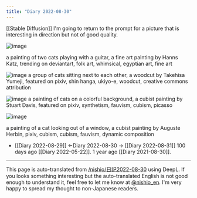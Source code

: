 ```yaml
---
title: "Diary 2022-08-30"
---
```


[[Stable Diffusion]]
I'm going to return to the prompt for a picture that is interesting in direction but not of good quality.

![image](https://gyazo.com/ab7a60e30499d8ab830eda47117e0dec/thumb/1000)

a painting of two cats playing with a guitar, a fine art painting by Hanns Katz, trending on deviantart, folk art, whimsical, egyptian art, fine art

![image](https://gyazo.com/73cfdc0978dba203bea0dd7b70ac1331/thumb/1000)
a group of cats sitting next to each other, a woodcut by Takehisa Yumeji, featured on pixiv, shin hanga, ukiyo-e, woodcut, creative commons attribution

![image](https://gyazo.com/d4fcf063055082dc31d5116ae5797da5/thumb/1000)
a painting of cats on a colorful background, a cubist painting by Stuart Davis, featured on pixiv, synthetism, fauvism, cubism, picasso

![image](https://gyazo.com/ab67f3dd35f36a6af5f45d53ce319c30/thumb/1000)

a painting of a cat looking out of a window, a cubist painting by Auguste Herbin, pixiv, cubism, cubism, fauvism, dynamic composition


- [[Diary 2022-08-29]] ←Diary 2022-08-30 → [[Diary 2022-08-31]]
100 days ago [[Diary 2022-05-22]].
1 year ago [[Diary 2021-08-30]].
---
This page is auto-translated from [/nishio/日記2022-08-30](https://scrapbox.io/nishio/日記2022-08-30) using DeepL. If you looks something interesting but the auto-translated English is not good enough to understand it, feel free to let me know at [@nishio_en](https://twitter.com/nishio_en). I'm very happy to spread my thought to non-Japanese readers.